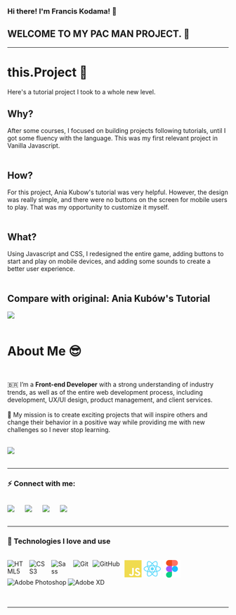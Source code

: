### Hi there! I'm Francis Kodama! 👋

## WELCOME TO MY PAC MAN PROJECT. 👻

<hr />

# this.Project 📖

Here's a tutorial project I took to a whole new level.

## Why?

After some courses, I focused on building projects following tutorials, until I got some fluency with the language. This was my first relevant project in Vanilla Javascript.
</br>
</br>

## How?

For this project, Ania Kubow's tutorial was very helpful. However, the design was really simple, and there were no buttons on the screen for mobile users to play. That was my opportunity to customize it myself.
</br>
</br>

## What?

Using Javascript and CSS, I redesigned the entire game, adding buttons to start and play on mobile devices, and adding some sounds to create a better user experience.
</br>
</br>

## Compare with original: Ania Kubów's Tutorial

<a href="https://www.youtube.com/watch?v=CeUGlSl2i4Q&t=45s" target="_blank">
<img align="left" width="196px" src="https://www.fkodama.com/_permanent-files/git/youtube.svg"  />
</a>
</br>
</br>

# About Me 😎

<br />

🇧🇷 I’m a **Front-end Developer** with a strong understanding of industry trends, as well as of the entire web development process, including development, UX/UI design, product management, and client services.
</br>
</br>
🚀 My mission is to create exciting projects that will inspire others and change their behavior in a positive way while providing me with new challenges so I never stop learning.
</br>
</br>

<a href="https://www.fkodama.com/" target="_blank">
<img align="left" width="196px" src="https://www.fkodama.com/franciskodama/portfolio.svg"  />
</a>

</br>
</br>

<hr />

### ⚡ Connect with me:

<br />
<a href="https://www.fkodama.com/" target="_blank">
<img align="left" width="40px" src="https://www.fkodama.com/franciskodama/website.svg"  />
</a>

<a href="https://www.linkedin.com/in/kodama/" target="_blank">
  <img align="left" width="40px" src="https://www.fkodama.com/franciskodama/linkedin.svg"  />
</a>
<a href="https://www.instagram.com" target="_blank">
  <img align="left" width="40px" src="https://www.fkodama.com/franciskodama/instagram.svg"  />
</a>
<a href="mailto:fk@fkodama.com">
  <img align="left" width="43px" src="https://www.fkodama.com/franciskodama/email.svg" />
</a>

</br>
</br>

<hr />

### 🤖 Technologies I love and use

<div style="display: inline_block"><br>
<img align="left" alt="HTML5" width="40px" src="https://cdn.jsdelivr.net/gh/devicons/devicon/icons/html5/html5-original.svg" style="padding-right:10px;" />
<img align="left" alt="CSS3" width="40px" src="https://cdn.jsdelivr.net/gh/devicons/devicon/icons/css3/css3-original.svg" style="padding-right:10px;" />
<img align="center" alt="js" height="40px" padding-right="15px"src="https://raw.githubusercontent.com/devicons/devicon/master/icons/javascript/javascript-plain.svg">
<img align="center" alt="React" height="40px" src="https://raw.githubusercontent.com/devicons/devicon/master/icons/react/react-original.svg">                 
<img align="left" alt="Sass" width="40px" src="https://cdn.jsdelivr.net/gh/devicons/devicon/icons/sass/sass-original.svg" style="padding-right:10px;" />                 
<img align="left" alt="Git" height="40px" src="https://cdn.jsdelivr.net/gh/devicons/devicon/icons/git/git-original.svg" style="padding-right:10px;" />
<img align="left" alt="GitHub" height="40px" src="https://user-images.githubusercontent.com/3369400/139448065-39a229ba-4b06-434b-bc67-616e2ed80c8f.png" style="padding-right:10px;" />
<img align="center" alt="Figma" height="40px" src="https://raw.githubusercontent.com/devicons/devicon/master/icons/figma/figma-original.svg">  
<img align="center" alt="Adobe Photoshop" height="40px" src="https://www.fkodama.com/franciskodama/adobe-photoshop.svg">  
<img align="center" alt="Adobe XD" height="40px" src="https://www.fkodama.com/franciskodama/adobe-xd.svg">                                                   
</div>

<br />
<br />
<hr />
